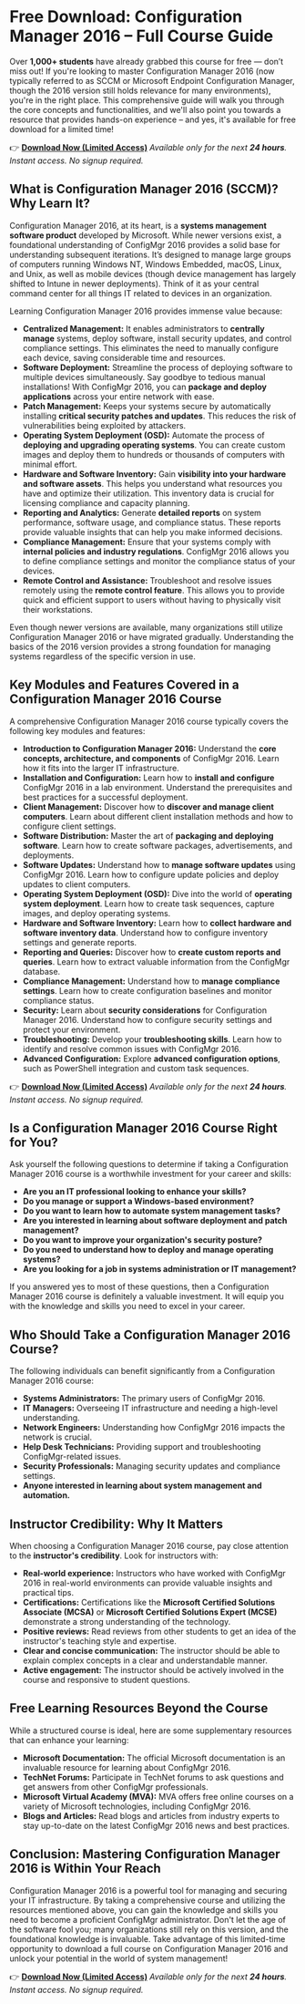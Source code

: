 # Free Download: Configuration Manager 2016 – Full Course Guide

Over **1,000+ students** have already grabbed this course for free — don’t miss out! If you're looking to master Configuration Manager 2016 (now typically referred to as SCCM or Microsoft Endpoint Configuration Manager, though the 2016 version still holds relevance for many environments), you're in the right place. This comprehensive guide will walk you through the core concepts and functionalities, and we'll also point you towards a resource that provides hands-on experience – and yes, it's available for free download for a limited time!

👉 **[Download Now (Limited Access)](https://udemywork.com/configuration-manager-2016)**
_Available only for the next **24 hours**. Instant access. No signup required._

## What is Configuration Manager 2016 (SCCM)? Why Learn It?

Configuration Manager 2016, at its heart, is a **systems management software product** developed by Microsoft. While newer versions exist, a foundational understanding of ConfigMgr 2016 provides a solid base for understanding subsequent iterations. It’s designed to manage large groups of computers running Windows NT, Windows Embedded, macOS, Linux, and Unix, as well as mobile devices (though device management has largely shifted to Intune in newer deployments). Think of it as your central command center for all things IT related to devices in an organization.

Learning Configuration Manager 2016 provides immense value because:

*   **Centralized Management:** It enables administrators to **centrally manage** systems, deploy software, install security updates, and control compliance settings. This eliminates the need to manually configure each device, saving considerable time and resources.
*   **Software Deployment:** Streamline the process of deploying software to multiple devices simultaneously. Say goodbye to tedious manual installations! With ConfigMgr 2016, you can **package and deploy applications** across your entire network with ease.
*   **Patch Management:** Keeps your systems secure by automatically installing **critical security patches and updates**. This reduces the risk of vulnerabilities being exploited by attackers.
*   **Operating System Deployment (OSD):** Automate the process of **deploying and upgrading operating systems**. You can create custom images and deploy them to hundreds or thousands of computers with minimal effort.
*   **Hardware and Software Inventory:** Gain **visibility into your hardware and software assets**. This helps you understand what resources you have and optimize their utilization. This inventory data is crucial for licensing compliance and capacity planning.
*   **Reporting and Analytics:** Generate **detailed reports** on system performance, software usage, and compliance status. These reports provide valuable insights that can help you make informed decisions.
*   **Compliance Management:** Ensure that your systems comply with **internal policies and industry regulations**. ConfigMgr 2016 allows you to define compliance settings and monitor the compliance status of your devices.
*   **Remote Control and Assistance:** Troubleshoot and resolve issues remotely using the **remote control feature**. This allows you to provide quick and efficient support to users without having to physically visit their workstations.

Even though newer versions are available, many organizations still utilize Configuration Manager 2016 or have migrated gradually. Understanding the basics of the 2016 version provides a strong foundation for managing systems regardless of the specific version in use.

## Key Modules and Features Covered in a Configuration Manager 2016 Course

A comprehensive Configuration Manager 2016 course typically covers the following key modules and features:

*   **Introduction to Configuration Manager 2016:** Understand the **core concepts, architecture, and components** of ConfigMgr 2016. Learn how it fits into the larger IT infrastructure.
*   **Installation and Configuration:** Learn how to **install and configure** ConfigMgr 2016 in a lab environment. Understand the prerequisites and best practices for a successful deployment.
*   **Client Management:** Discover how to **discover and manage client computers**. Learn about different client installation methods and how to configure client settings.
*   **Software Distribution:** Master the art of **packaging and deploying software**. Learn how to create software packages, advertisements, and deployments.
*   **Software Updates:** Understand how to **manage software updates** using ConfigMgr 2016. Learn how to configure update policies and deploy updates to client computers.
*   **Operating System Deployment (OSD):** Dive into the world of **operating system deployment**. Learn how to create task sequences, capture images, and deploy operating systems.
*   **Hardware and Software Inventory:** Learn how to **collect hardware and software inventory data**. Understand how to configure inventory settings and generate reports.
*   **Reporting and Queries:** Discover how to **create custom reports and queries**. Learn how to extract valuable information from the ConfigMgr database.
*   **Compliance Management:** Understand how to **manage compliance settings**. Learn how to create configuration baselines and monitor compliance status.
*   **Security:** Learn about **security considerations** for Configuration Manager 2016. Understand how to configure security settings and protect your environment.
*   **Troubleshooting:** Develop your **troubleshooting skills**. Learn how to identify and resolve common issues with ConfigMgr 2016.
*   **Advanced Configuration:** Explore **advanced configuration options**, such as PowerShell integration and custom task sequences.

👉 **[Download Now (Limited Access)](https://udemywork.com/configuration-manager-2016)**
_Available only for the next **24 hours**. Instant access. No signup required._

## Is a Configuration Manager 2016 Course Right for You?

Ask yourself the following questions to determine if taking a Configuration Manager 2016 course is a worthwhile investment for your career and skills:

*   **Are you an IT professional looking to enhance your skills?**
*   **Do you manage or support a Windows-based environment?**
*   **Do you want to learn how to automate system management tasks?**
*   **Are you interested in learning about software deployment and patch management?**
*   **Do you want to improve your organization's security posture?**
*   **Do you need to understand how to deploy and manage operating systems?**
*   **Are you looking for a job in systems administration or IT management?**

If you answered yes to most of these questions, then a Configuration Manager 2016 course is definitely a valuable investment. It will equip you with the knowledge and skills you need to excel in your career.

## Who Should Take a Configuration Manager 2016 Course?

The following individuals can benefit significantly from a Configuration Manager 2016 course:

*   **Systems Administrators:** The primary users of ConfigMgr 2016.
*   **IT Managers:** Overseeing IT infrastructure and needing a high-level understanding.
*   **Network Engineers:** Understanding how ConfigMgr 2016 impacts the network is crucial.
*   **Help Desk Technicians:** Providing support and troubleshooting ConfigMgr-related issues.
*   **Security Professionals:** Managing security updates and compliance settings.
*   **Anyone interested in learning about system management and automation.**

## Instructor Credibility: Why It Matters

When choosing a Configuration Manager 2016 course, pay close attention to the **instructor's credibility**. Look for instructors with:

*   **Real-world experience:** Instructors who have worked with ConfigMgr 2016 in real-world environments can provide valuable insights and practical tips.
*   **Certifications:** Certifications like the **Microsoft Certified Solutions Associate (MCSA)** or **Microsoft Certified Solutions Expert (MCSE)** demonstrate a strong understanding of the technology.
*   **Positive reviews:** Read reviews from other students to get an idea of the instructor's teaching style and expertise.
*   **Clear and concise communication:** The instructor should be able to explain complex concepts in a clear and understandable manner.
*   **Active engagement:** The instructor should be actively involved in the course and responsive to student questions.

## Free Learning Resources Beyond the Course

While a structured course is ideal, here are some supplementary resources that can enhance your learning:

*   **Microsoft Documentation:** The official Microsoft documentation is an invaluable resource for learning about ConfigMgr 2016.
*   **TechNet Forums:** Participate in TechNet forums to ask questions and get answers from other ConfigMgr professionals.
*   **Microsoft Virtual Academy (MVA):** MVA offers free online courses on a variety of Microsoft technologies, including ConfigMgr 2016.
*   **Blogs and Articles:** Read blogs and articles from industry experts to stay up-to-date on the latest ConfigMgr 2016 news and best practices.

## Conclusion: Mastering Configuration Manager 2016 is Within Your Reach

Configuration Manager 2016 is a powerful tool for managing and securing your IT infrastructure. By taking a comprehensive course and utilizing the resources mentioned above, you can gain the knowledge and skills you need to become a proficient ConfigMgr administrator. Don't let the age of the software fool you; many organizations still rely on this version, and the foundational knowledge is invaluable. Take advantage of this limited-time opportunity to download a full course on Configuration Manager 2016 and unlock your potential in the world of system management!

👉 **[Download Now (Limited Access)](https://udemywork.com/configuration-manager-2016)**
_Available only for the next **24 hours**. Instant access. No signup required._
